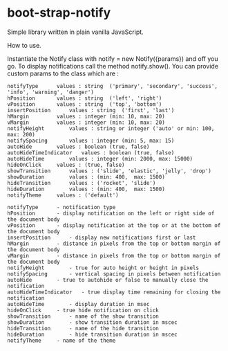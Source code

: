 # boot-strap-notify
Simple library written in plain vanilla JavaScript.

How to use.

Instantiate the Notify class with notify = new Notify({params}) and off you go. To display notifications call the method notify.show(). You can provide custom params to the class which are :
	
	notifyType		values : string  ('primary', 'secondary', 'success', 'info', 'warning', 'danger')
	hPosition		values : string  ('left', 'right')
	vPosition		values : string  ('top', 'bottom')
	insertPosition		values : string  ('first', 'last')
	hMargin			values : integer (min: 10, max: 20)
	vMargin			values : integer (min: 10, max: 20)
	notifyHeight		values : string or integer ('auto' or min: 100, max: 200)
	notifySpacing		values : integer (min: 5, max: 15)
	autoHide		values : boolean (true, false)
	autoHideTimeIndicator	values : boolean (true, false)
	autoHideTime		values : integer (min: 2000, max: 15000)
	hideOnClick		values : (true, false) 
	showTransition		values : ('slide', 'elastic', 'jelly', 'drop')
	showDuration		values : (min: 400,  max: 1500)
	hideTransition		values : ('rocket', 'slide')
	hideDuration		values : (min: 400,  max: 1500)
	notifyTheme		values : ('default')
	
	notifyType		- notification type
	hPosition		- display notification on the left or right side of the document body
	vPosition		- display notification at the top or at the bottom of the document body
	insertPosition		- display new notifications first or last
	hMargin			- distance in pixels from the top or bottom margin of the document body
	vMargin			- distance in pixels from the top or bottom margin of the document body
	notifyHeight		- true for auto height or height in pixels
	notifySpacing		- vertical spacing in pixels between notification
	autoHide		- true to autohide or false to manually close the notification
	autoHideTimeIndicator	- true display time remaining for closing the notification
	autoHideTime		- display duration in msec
	hideOnClick		- true hide notification on click   
	showTransition		- name of the show transition 
	showDuration		- show transition duration in mscec
	hideTransition		- name of the hide transition
	hideDuration		- hide transition duration in mscec
	notifyTheme		- name of the theme
					  
	
	
	
